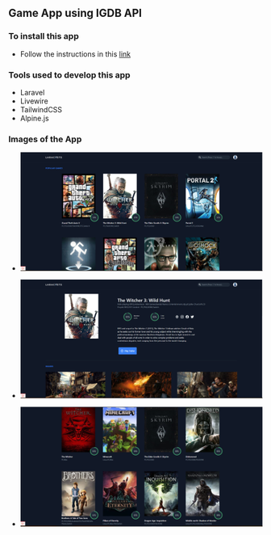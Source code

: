 ## Game App using IGDB API

### To install this app
- Follow the instructions in this [link](https://devmarketer.io/learn/setup-laravel-project-cloned-github-com/)

### Tools used to develop this app

- Laravel 
- Livewire
- TailwindCSS
- Alpine.js

### Images of the App

- ![Capture 1](Capture1.png)

- ![Capture 2](Capture2.png)

- ![Capture 3](Capture3.png)
